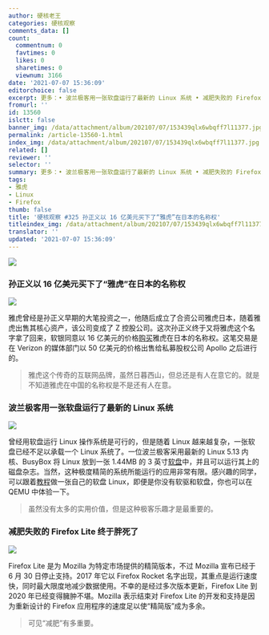 ```yaml
---
author: 硬核老王
categories: 硬核观察
comments_data: []
count:
  commentnum: 0
  favtimes: 0
  likes: 0
  sharetimes: 0
  viewnum: 3166
date: '2021-07-07 15:36:09'
editorchoice: false
excerpt: 更多：• 波兰极客用一张软盘运行了最新的 Linux 系统 • 减肥失败的 Firefox Lite 终于胖死了
fromurl: ''
id: 13560
islctt: false
banner_img: /data/attachment/album/202107/07/153439qlx6wbqff7l11377.jpg
permalink: /article-13560-1.html
index_img: /data/attachment/album/202107/07/153439qlx6wbqff7l11377.jpg
related: []
reviewer: ''
selector: ''
summary: 更多：• 波兰极客用一张软盘运行了最新的 Linux 系统 • 减肥失败的 Firefox Lite 终于胖死了
tags:
- 雅虎
- Linux
- Firefox
thumb: false
title: '硬核观察 #325 孙正义以 16 亿美元买下了“雅虎”在日本的名称权'
titleindex_img: /data/attachment/album/202107/07/153439qlx6wbqff7l11377.jpg
translator: ''
updated: '2021-07-07 15:36:09'
---
```


![](/data/attachment/album/202107/07/153439qlx6wbqff7l11377.jpg)


### 孙正义以 16 亿美元买下了“雅虎”在日本的名称权


![](/data/attachment/album/202107/07/153534tc6ldzz15f5d55cl.jpg)


雅虎曾经是孙正义早期的大笔投资之一，他随后成立了合资公司雅虎日本，随着雅虎出售其核心资产，该公司变成了 Z 控股公司。这次孙正义终于又将雅虎这个名字拿了回来，软银同意以 16 亿美元的价格[购买](https://www.bloomberg.com/news/articles/2021-07-06/the-yahoo-brand-is-still-worth-1-6-billion-to-masayoshi-son)雅虎在日本的名称权。这笔交易是在 Verizon 的媒体部门以 50 亿美元的价格出售给私募股权公司 Apollo 之后进行的。



> 
> 雅虎这个传奇的互联网品牌，虽然日暮西山，但总还是有人在意它的。就是不知道雅虎在中国的名称权是不是还有人在意。
> 
> 
> 


### 波兰极客用一张软盘运行了最新的 Linux 系统


![](/data/attachment/album/202107/07/153524j6lzcjglu8oh87om.jpg)


曾经用软盘运行 Linux 操作系统是可行的，但是随着 Linux 越来越复杂，一张软盘已经不足以承载一个 Linux 系统了。一位波兰极客采用最新的 Linux 5.13 内核、BusyBox 将 Linux 放到一张 1.44MB 的 3 英寸[软盘](https://bits.p1x.in/floppinux-an-embedded-linux-on-a-single-floppy/)中，并且可以运行其上的磁盘杂志。当然，这种极度精简的系统所能运行的应用非常有限。感兴趣的同学，可以跟着[教程](https://bits.p1x.in/floppinux-an-embedded-linux-on-a-single-floppy/)做一张自己的软盘 Linux，即便是你没有软驱和软盘，你也可以在 QEMU 中体验一下。



> 
> 虽然没有太多的实用价值，但是这种极客乐趣才是最重要的。
> 
> 
> 


### 减肥失败的 Firefox Lite 终于胖死了


![](/data/attachment/album/202107/07/153552dbmf0mfi5o77qd85.jpg)


Firefox Lite 是为 Mozilla 为特定市场提供的精简版本，不过 Mozilla 宣布已经于 6 月 30 日停止支持。2017 年它以 Firefox Rocket 名字出现，其重点是运行速度快，同时最大限度地减少数据使用。不幸的是经过多次版本更新，Firefox Lite 到 2020 年已经变得臃肿不堪。Mozilla 表示结束对 Firefox Lite 的开发和支持是因为重新设计的 Firefox 应用程序的速度足以使“精简版”成为多余。



> 
> 可见“减肥”有多重要。
> 
> 
>